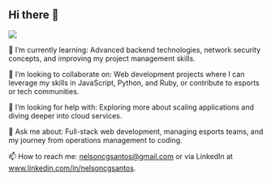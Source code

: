 ## Hi there 👋

![](https://komarev.com/ghpvc/?username=nelsoncgsantos&style=for-the-badge&color=red)

🌱 I’m currently learning: Advanced backend technologies, network security concepts, and improving my project management skills.

👯 I’m looking to collaborate on: Web development projects where I can leverage my skills in JavaScript, Python, and Ruby, or contribute to esports or tech communities.

🤔 I’m looking for help with: Exploring more about scaling applications and diving deeper into cloud services.

💬 Ask me about: Full-stack web development, managing esports teams, and my journey from operations management to coding.

📫 How to reach me: nelsoncgsantos@gmail.com or via LinkedIn at www.linkedin.com/in/nelsoncgsantos.

